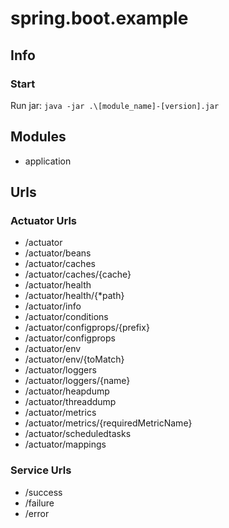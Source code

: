 # spring.boot.example

## Info

### Start

Run jar: `java -jar .\[module_name]-[version].jar`

## Modules

* application

## Urls

### Actuator Urls

* /actuator
* /actuator/beans
* /actuator/caches
* /actuator/caches/{cache}
* /actuator/health
* /actuator/health/{*path}
* /actuator/info
* /actuator/conditions
* /actuator/configprops/{prefix}
* /actuator/configprops
* /actuator/env
* /actuator/env/{toMatch}
* /actuator/loggers
* /actuator/loggers/{name}
* /actuator/heapdump
* /actuator/threaddump
* /actuator/metrics
* /actuator/metrics/{requiredMetricName}
* /actuator/scheduledtasks
* /actuator/mappings

### Service Urls

* /success
* /failure
* /error
